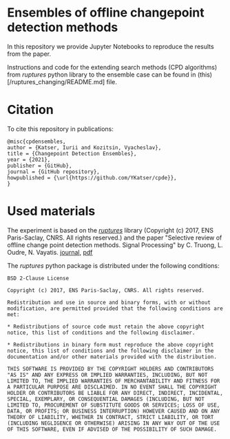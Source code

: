 # Ensembles of offline changepoint detection methods

In this repository we provide Jupyter Notebooks to reproduce the results from the paper.

Instructions and code for the extending search methods (CPD algorithms) from *ruptures* python library to the ensemble case can be found in (this)[/ruptures_changing/README.md] file.

# Citation

To cite this repository in publications:
```
@misc{cpdensembles,
author = {Katser, Iurii and Kozitsin, Vyacheslav},
title = {Changepoint Detection Ensembles},
year = {2021},
publisher = {GitHub},
journal = {GitHub repository},
howpublished = {\url{https://github.com/YKatser/cpde}},
}
```

# Used materials

The experiment is based on the [*ruptures*](http://ctruong.perso.math.cnrs.fr/ruptures-docs/build/html/index.html) library (Copyright (c) 2017, ENS Paris-Saclay, CNRS. All rights reserved.) and the paper "Selective review of offline change point detection methods. Signal Processing" by C. Truong, L. Oudre, N. Vayatis. [journal](https://www.sciencedirect.com/science/article/pii/S0165168419303494?via%3Dihub), [pdf](http://www.laurentoudre.fr/publis/TOG-SP-19.pdf)


The *ruptures* python package is distributed under the following conditions:
```
BSD 2-Clause License

Copyright (c) 2017, ENS Paris-Saclay, CNRS. All rights reserved.

Redistribution and use in source and binary forms, with or without modification, are permitted provided that the following conditions are met:

* Redistributions of source code must retain the above copyright notice, this list of conditions and the following disclaimer.

* Redistributions in binary form must reproduce the above copyright notice, this list of conditions and the following disclaimer in the documentation and/or other materials provided with the distribution.

THIS SOFTWARE IS PROVIDED BY THE COPYRIGHT HOLDERS AND CONTRIBUTORS "AS IS" AND ANY EXPRESS OR IMPLIED WARRANTIES, INCLUDING, BUT NOT LIMITED TO, THE IMPLIED WARRANTIES OF MERCHANTABILITY AND FITNESS FOR A PARTICULAR PURPOSE ARE DISCLAIMED. IN NO EVENT SHALL THE COPYRIGHT HOLDER OR CONTRIBUTORS BE LIABLE FOR ANY DIRECT, INDIRECT, INCIDENTAL, SPECIAL, EXEMPLARY, OR CONSEQUENTIAL DAMAGES (INCLUDING, BUT NOT LIMITED TO, PROCUREMENT OF SUBSTITUTE GOODS OR SERVICES; LOSS OF USE, DATA, OR PROFITS; OR BUSINESS INTERRUPTION) HOWEVER CAUSED AND ON ANY THEORY OF LIABILITY, WHETHER IN CONTRACT, STRICT LIABILITY, OR TORT (INCLUDING NEGLIGENCE OR OTHERWISE) ARISING IN ANY WAY OUT OF THE USE OF THIS SOFTWARE, EVEN IF ADVISED OF THE POSSIBILITY OF SUCH DAMAGE.
```
